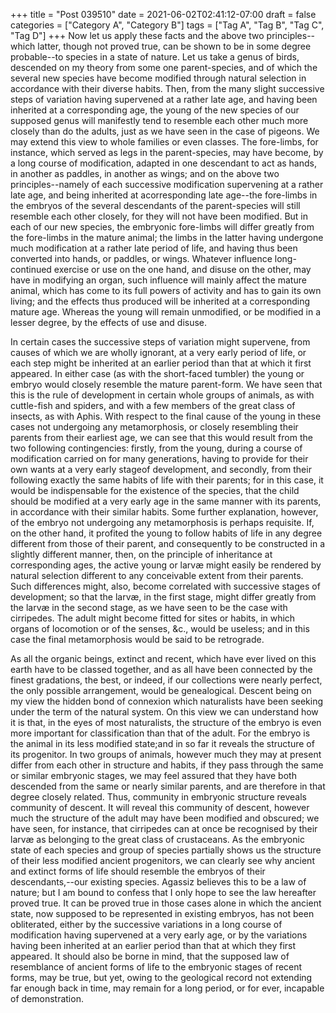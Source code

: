 +++
title = "Post 039510"
date = 2021-06-02T02:41:12-07:00
draft = false
categories = ["Category A", "Category B"]
tags = ["Tag A", "Tag B", "Tag C", "Tag D"]
+++
Now let us apply these facts and the above two principles--which latter, though not proved true, can be shown to be in some degree probable--to species in a state of nature. Let us take a genus of birds, descended on my theory from some one parent-species, and of which the several new species have become modified through natural selection in accordance with their diverse habits. Then, from the many slight successive steps of variation having supervened at a rather late age, and having been inherited at a corresponding age, the young of the new species of our supposed genus will manifestly tend to resemble each other much more closely than do the adults, just as we have seen in the case of pigeons. We may extend this view to whole families or even classes. The fore-limbs, for instance, which served as legs in the parent-species, may have become, by a long course of modification, adapted in one descendant to act as hands, in another as paddles, in another as wings; and on the above two principles--namely of each successive modification supervening at a rather late age, and being inherited at acorresponding late age--the fore-limbs in the embryos of the several descendants of the parent-species will still resemble each other closely, for they will not have been modified. But in each of our new species, the embryonic fore-limbs will differ greatly from the fore-limbs in the mature animal; the limbs in the latter having undergone much modification at a rather late period of life, and having thus been converted into hands, or paddles, or wings. Whatever influence long-continued exercise or use on the one hand, and disuse on the other, may have in modifying an organ, such influence will mainly affect the mature animal, which has come to its full powers of activity and has to gain its own living; and the effects thus produced will be inherited at a corresponding mature age. Whereas the young will remain unmodified, or be modified in a lesser degree, by the effects of use and disuse.

In certain cases the successive steps of variation might supervene, from causes of which we are wholly ignorant, at a very early period of life, or each step might be inherited at an earlier period than that at which it first appeared. In either case (as with the short-faced tumbler) the young or embryo would closely resemble the mature parent-form. We have seen that this is the rule of development in certain whole groups of animals, as with cuttle-fish and spiders, and with a few members of the great class of insects, as with Aphis. With respect to the final cause of the young in these cases not undergoing any metamorphosis, or closely resembling their parents from their earliest age, we can see that this would result from the two following contingencies: firstly, from the young, during a course of modification carried on for many generations, having to provide for their own wants at a very early stageof development, and secondly, from their following exactly the same habits of life with their parents; for in this case, it would be indispensable for the existence of the species, that the child should be modified at a very early age in the same manner with its parents, in accordance with their similar habits. Some further explanation, however, of the embryo not undergoing any metamorphosis is perhaps requisite. If, on the other hand, it profited the young to follow habits of life in any degree different from those of their parent, and consequently to be constructed in a slightly different manner, then, on the principle of inheritance at corresponding ages, the active young or larvæ might easily be rendered by natural selection different to any conceivable extent from their parents. Such differences might, also, become correlated with successive stages of development; so that the larvæ, in the first stage, might differ greatly from the larvæ in the second stage, as we have seen to be the case with cirripedes. The adult might become fitted for sites or habits, in which organs of locomotion or of the senses, &c., would be useless; and in this case the final metamorphosis would be said to be retrograde.

As all the organic beings, extinct and recent, which have ever lived on this earth have to be classed together, and as all have been connected by the finest gradations, the best, or indeed, if our collections were nearly perfect, the only possible arrangement, would be genealogical. Descent being on my view the hidden bond of connexion which naturalists have been seeking under the term of the natural system. On this view we can understand how it is that, in the eyes of most naturalists, the structure of the embryo is even more important for classification than that of the adult. For the embryo is the animal in its less modified state;and in so far it reveals the structure of its progenitor. In two groups of animals, however much they may at present differ from each other in structure and habits, if they pass through the same or similar embryonic stages, we may feel assured that they have both descended from the same or nearly similar parents, and are therefore in that degree closely related. Thus, community in embryonic structure reveals community of descent. It will reveal this community of descent, however much the structure of the adult may have been modified and obscured; we have seen, for instance, that cirripedes can at once be recognised by their larvæ as belonging to the great class of crustaceans. As the embryonic state of each species and group of species partially shows us the structure of their less modified ancient progenitors, we can clearly see why ancient and extinct forms of life should resemble the embryos of their descendants,--our existing species. Agassiz believes this to be a law of nature; but I am bound to confess that I only hope to see the law hereafter proved true. It can be proved true in those cases alone in which the ancient state, now supposed to be represented in existing embryos, has not been obliterated, either by the successive variations in a long course of modification having supervened at a very early age, or by the variations having been inherited at an earlier period than that at which they first appeared. It should also be borne in mind, that the supposed law of resemblance of ancient forms of life to the embryonic stages of recent forms, may be true, but yet, owing to the geological record not extending far enough back in time, may remain for a long period, or for ever, incapable of demonstration.
